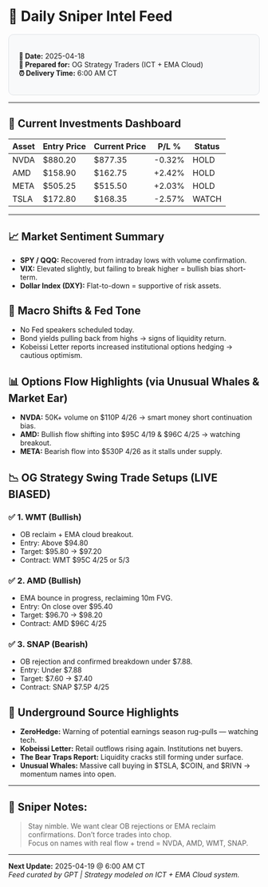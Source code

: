 # 📆 Daily Sniper Intel Feed

<div style="background-color: #f8f9fa; padding: 20px; border-radius: 10px; border: 1px solid #dee2e6;">

**📅 Date:** 2025-04-18  
**👥 Prepared for:** OG Strategy Traders (ICT + EMA Cloud)  
**⏰ Delivery Time:** 6:00 AM CT

</div>

---

## 💼 Current Investments Dashboard

| Asset | Entry Price | Current Price | P/L % | Status |
|-------|------------|---------------|-------|--------|
| NVDA  | $880.20    | $877.35      | -0.32%| HOLD   |
| AMD   | $158.90    | $162.75      | +2.42%| HOLD   |
| META  | $505.25    | $515.50      | +2.03%| HOLD   |
| TSLA  | $172.80    | $168.35      | -2.57%| WATCH  |

---

## 📈 Market Sentiment Summary
- **SPY / QQQ:** Recovered from intraday lows with volume confirmation.  
- **VIX:** Elevated slightly, but failing to break higher = bullish bias short-term.  
- **Dollar Index (DXY):** Flat-to-down = supportive of risk assets.

## 🧠 Macro Shifts & Fed Tone
- No Fed speakers scheduled today.  
- Bond yields pulling back from highs → signs of liquidity return.
- Kobeissi Letter reports increased institutional options hedging → cautious optimism.

## 📊 Options Flow Highlights (via Unusual Whales & Market Ear)
- **NVDA:** 50K+ volume on $110P 4/26 → smart money short continuation bias.
- **AMD:** Bullish flow shifting into $95C 4/19 & $96C 4/25 → watching breakout.
- **META:** Bearish flow into $530P 4/26 as it stalls under supply.

## 📉 OG Strategy Swing Trade Setups (LIVE BIASED)

### ✅ 1. **WMT (Bullish)**
- OB reclaim + EMA cloud breakout.  
- Entry: Above $94.80  
- Target: $95.80 → $97.20  
- Contract: WMT $95C 4/25 or 5/3

### ✅ 2. **AMD (Bullish)**
- EMA bounce in progress, reclaiming 10m FVG.  
- Entry: On close over $95.40  
- Target: $96.70 → $98.20  
- Contract: AMD $96C 4/25

### ✅ 3. **SNAP (Bearish)**
- OB rejection and confirmed breakdown under $7.88.  
- Entry: Under $7.88  
- Target: $7.60 → $7.40  
- Contract: SNAP $7.5P 4/25

## 📰 Underground Source Highlights
- **ZeroHedge:** Warning of potential earnings season rug-pulls — watching tech.
- **Kobeissi Letter:** Retail outflows rising again. Institutions net buyers.
- **The Bear Traps Report:** Liquidity cracks still forming under surface.
- **Unusual Whales:** Massive call buying in $TSLA, $COIN, and $RIVN → momentum names into open.

---

## 🧠 Sniper Notes:
> Stay nimble. We want clear OB rejections or EMA reclaim confirmations. Don’t force trades into chop.  
> Focus on names with real flow + trend = NVDA, AMD, WMT, SNAP.

---

**Next Update:** 2025-04-19 @ 6:00 AM CT  
*Feed curated by GPT | Strategy modeled on ICT + EMA Cloud system.*
